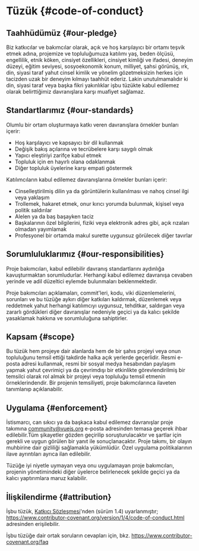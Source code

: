 # Tüzük {#code-of-conduct}

## Taahhüdümüz {#our-pledge}

Biz katkıcılar ve bakımcılar olarak, açık ve hoş karşılayıcı bir ortamı teşvik etmek adına, projemize ve topluluğumuza katılımı yaş, beden ölçüsü, engellilik, etnik köken, cinsiyet özellikleri, cinsiyet kimliği ve ifadesi, deneyim düzeyi, eğitim seviyesi, sosyoekonomik konum, milliyet, şahsi görünüş, ırk, din, siyasi taraf yahut cinsel kimlik ve yönelim gözetmeksizin herkes için tacizden uzak bir deneyim kılmayı taahhüt ederiz. Lakin unutulmamalıdır ki din, siyasi taraf veya başka fikri yakınlıklar işbu tüzükte kabul edilemez olarak belirttiğimiz davranışlara karşı muafiyet sağlamaz.

## Standartlarımız {#our-standards}

Olumlu bir ortam oluşturmaya katkı veren davranışlara örnekler bunları içerir:

- Hoş karşılayıcı ve kapsayıcı bir dil kullanmak
- Değişik bakış açılarına ve tecrübelere karşı saygılı olmak
- Yapıcı eleştiriyi zarifçe kabul etmek
- Topluluk için en hayırlı olana odaklanmak
- Diğer topluluk üyelerine karşı empati göstermek


Katılımcıların kabul edilemez davranışlarına örnekler bunları içerir:

- Cinselleştirilmiş dilin ya da görüntülerin kullanılması ve nahoş cinsel ilgi veya yaklaşım
- Trollemek, hakaret etmek, onur kırıcı yorumda bulunmak, kişisel veya politik saldırılar
- Alelen ya da baş başayken taciz
- Başkalarının özel bilgilerini, fiziki veya elektronik adres gibi, açık rızaları olmadan yayımlamak
- Profesyonel bir ortamda makul surette uygunsuz görülecek diğer tavırlar

## Sorumluluklarımız {#our-responsibilities}

Proje bakımcıları, kabul edilebilir davranış standartlarını aydınlığa kavuşturmaktan sorumludurlar. Herhangi kabul edilemez davranışa cevaben yerinde ve adil düzeltici eylemde bulunmaları beklenmektedir.

Proje bakımcıları açıklamaları, commit'leri, kodu, viki düzenlemelerini, sorunları ve bu tüzüğe aykırı diğer katkıları kaldırmak, düzenlemek veya reddetmek yahut herhangi katılımcıyı uygunsuz, tehditkar, saldırgan veya zararlı gördükleri diğer davranışlar nedeniyle geçici ya da kalıcı şekilde yasaklamak hakkına ve sorumluluğuna sahiptirler.

## Kapsam {#scope}

Bu tüzük hem projeye dair alanlarda hem de bir şahıs projeyi veya onun topluluğunu temsil ettiği takdirde halka açık yerlerde geçerlidir. Resmi e-posta adresi kullanmak, resmi bir sosyal medya hesabından paylaşım yapmak yahut çevrimiçi ya da çevrimdışı bir etkinlikte görevlendirilmiş bir temsilci olarak rol almak bir projeyi veya topluluğu temsil etmenin örneklerindendir. Bir projenin temsiliyeti, proje bakımcılarınca ilaveten tanımlanıp açıklanabilir.

## Uygulama {#enforcement}

İstismarcı, can sıkıcı ya da başkaca kabul edilemez davranışlar proje takımına community@vuejs.org e-posta adresinden temasa geçerek ihbar edilebilir.Tüm şikayetler gözden geçirilip soruşturulacaktır ve şartlar için gerekli ve uygun görülen bir yanıt ile sonuçlanacaktır. Proje takımı, bir olayın muhbirine dair gizliliği sağlamakla yükümlüdür. Özel uygulama politikalarının ilave ayrıntıları ayrıca ilan edilebilir.

Tüzüğe iyi niyetle uymayan veya onu uygulamayan proje bakımcıları, projenin yönetimindeki diğer üyelerce belirlenecek şekilde geçici ya da kalıcı yaptırımlara maruz kalabilir.

## İlişkilendirme {#attribution}

İşbu tüzük, [Katkıcı Sözleşmesi][homepage]'nden (sürüm 1.4) uyarlanmıştır; https://www.contributor-covenant.org/version/1/4/code-of-conduct.html adresinden erişilebilir.

İşbu tüzüğe dair ortak soruların cevapları için, bkz. https://www.contributor-covenant.org/faq

[homepage]: https://www.contributor-covenant.org

